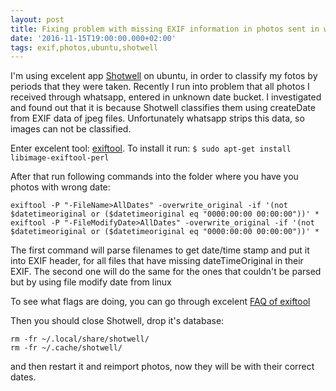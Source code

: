 ```yaml
---
layout: post
title: Fixing problem with missing EXIF information in photos sent in whatsapp 
date: '2016-11-15T19:00:00.000+02:00'
tags: exif,photos,ubuntu,shotwell
---
```


I'm using excelent app [Shotwell](https://wiki.gnome.org/Apps/Shotwell) on ubuntu, in order to classify my fotos by periods that they were taken. Recently I run into problem that all photos I received through whatsapp, entered in unknown date bucket. I investigated and found out that it is because Shotwell classifies them using createDate from EXIF data of jpeg files. Unfortunately whatsapp strips this data, so images can not be classified. 

Enter excelent tool: [exiftool](http://www.sno.phy.queensu.ca/~phil/exiftool/). To install it run:
```$ sudo apt-get install libimage-exiftool-perl```

After that run following commands into the folder where you have you photos with wrong date:

    exiftool -P "-FileName>AllDates" -overwrite_original -if '(not $datetimeoriginal or ($datetimeoriginal eq "0000:00:00 00:00:00"))' *
    exiftool -P "-FileModifyDate>AllDates" -overwrite_original -if '(not $datetimeoriginal or ($datetimeoriginal eq "0000:00:00 00:00:00"))' *


The first command will parse filenames to get date/time stamp and put it into EXIF header, for all files that have missing dateTimeOriginal in their EXIF.
The second one will do the same for the ones that couldn't be parsed but by using file modify date from linux

To see what flags are doing, you can go through excelent [FAQ of exiftool](http://www.sno.phy.queensu.ca/~phil/exiftool/faq.html)

Then you should close Shotwell, drop it's database:
```
rm -fr ~/.local/share/shotwell/
rm -fr ~/.cache/shotwell/
```

and then restart it and reimport photos, now they will be with their correct dates.
